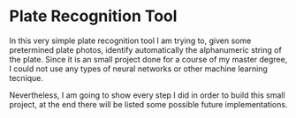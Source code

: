 # Plate Recognition Tool

In this very simple plate recognition tool I am trying to, given some pretermined plate photos, identify automatically the alphanumeric string of the plate. Since it is an small project done for a course of my master degree, I could not use any types of neural networks or other machine learning tecnique. 

Nevertheless, I am going to show every step I did in order to build this small project, at the end there will be listed some possible future implementations.


